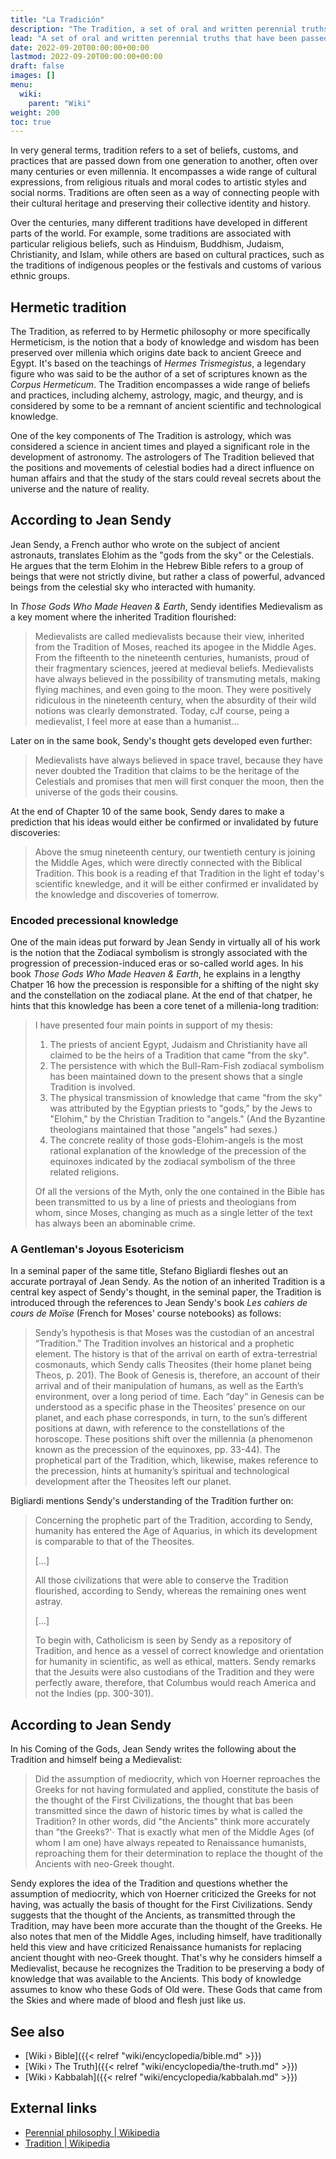 ```yaml
---
title: "La Tradición"
description: "The Tradition, a set of oral and written perennial truths that have been passed down over many generations and throughout various civilizations and have therefore kept intact the knowledge repository that originated in a remote past. The Tradition doesn't necessarily refer to a specific set of scriptures or books, but can be understood as the cultural and mythological legacy of all the individual people that had formalized the highest truths in a codified and allegedly incorruptable manner."
lead: "A set of oral and written perennial truths that have been passed down over many generations and throughout various civilizations and have therefore kept intact the knowledge repository that originated in a remote past. The Tradition doesn't necessarily refer to a specific set of scriptures or books, but can be understood as the cultural and mythological legacy of all the individual people that had formalized the highest truths in a codified and allegedly incorruptable manner."
date: 2022-09-20T00:00:00+00:00
lastmod: 2022-09-20T00:00:00+00:00
draft: false
images: []
menu:
  wiki:
    parent: "Wiki"
weight: 200
toc: true
---
```


In very general terms, tradition refers to a set of beliefs, customs, and practices that are passed down from one generation to another, often over many centuries or even millennia. It encompasses a wide range of cultural expressions, from religious rituals and moral codes to artistic styles and social norms. Traditions are often seen as a way of connecting people with their cultural heritage and preserving their collective identity and history.

Over the centuries, many different traditions have developed in different parts of the world. For example, some traditions are associated with particular religious beliefs, such as Hinduism, Buddhism, Judaism, Christianity, and Islam, while others are based on cultural practices, such as the traditions of indigenous peoples or the festivals and customs of various ethnic groups.

## Hermetic tradition

The Tradition, as referred to by Hermetic philosophy or more specifically Hermeticism, is the notion that a body of knowledge and wisdom has been preserved over millenia which origins date back to ancient Greece and Egypt. It's based on the teachings of _Hermes Trismegistus_, a legendary figure who was said to be the author of a set of scriptures known as the _Corpus Hermeticum_. The Tradition encompasses a wide range of beliefs and practices, including alchemy, astrology, magic, and theurgy, and is considered by some to be a remnant of ancient scientific and technological knowledge.

One of the key components of The Tradition is astrology, which was considered a science in ancient times and played a significant role in the development of astronomy. The astrologers of The Tradition believed that the positions and movements of celestial bodies had a direct influence on human affairs and that the study of the stars could reveal secrets about the universe and the nature of reality.

## According to Jean Sendy

Jean Sendy, a French author who wrote on the subject of ancient astronauts, translates Elohim as the "gods from the sky" or the Celestials. He argues that the term Elohim in the Hebrew Bible refers to a group of beings that were not strictly divine, but rather a class of powerful, advanced beings from the celestial sky who interacted with humanity.

In _Those Gods Who Made Heaven & Earth_, Sendy identifies Medievalism as a key moment where the inherited Tradition flourished:

> Medievalists are called medievalists because their view, inherited from the Tradition of Moses, reached its apogee in the Middle Ages. From the fifteenth to the nineteenth centuries, humanists, proud of their fragmentary sciences, jeered at medieval beliefs. Medievalists have always believed in the possibility of transmuting metals, making flying machines, and even going to the moon. They were positively ridiculous in the nineteenth century, when the absurdity of their wild notions was clearly demonstrated. Today, cJf course, peing a medievalist, I feel more at ease than a humanist...

Later on in the same book, Sendy's thought gets developed even further:

> Medievalists have always believed in space travel, because they have never doubted the Tradition that claims to be the heritage of the Celestials and promises that men will first conquer the moon, then the universe of the gods their cousins.

At the end of Chapter 10 of the same book, Sendy dares to make a prediction that his ideas would either be confirmed or invalidated by future discoveries:

> Above the smug nineteenth century, our twentieth century is joining the Middle Ages, which were directly connected with the Biblical Tradition. This book is a reading ef that Tradition in the light ef today's scientific knewledge, and it will be either confirmed er invalidated by the knowledge and discoveries of tomerrow.

### Encoded precessional knowledge

One of the main ideas put forward by Jean Sendy in virtually all of his work is the notion that the Zodiacal symbolism is strongly associated with the progression of precession-induced eras or so-called world ages. In his book _Those Gods Who Made Heaven & Earth_, he explains in a lengthy Chatper 16 how the precession is responsible for a shifting of the night sky and the constellation on the zodiacal plane. At the end of that chatper, he hints that this knowledge has been a core tenet of a millenia-long tradition:

> I have presented four main points in support of my thesis:
>
> 1) The priests of ancient Egypt, Judaism and Christianity have all claimed to be the heirs of a Tradition that came "from the sky".
> 2) The persistence with which the Bull-Ram-Fish zodiacal symbolism has been maintained down to the present shows that a single Tradition is involved.
> 3) The physical transmission of knowledge that came "from the sky" was attributed by the Egyptian priests to "gods," by the Jews to "Elohim," by the Christian Tradition to "angels." (And the Byzantine theologians maintained that those "angels" had sexes.)
> 4) The concrete reality of those gods-Elohim-angels is the most rational explanation of the knowledge of the precession of the equinoxes indicated by the zodiacal symbolism of the three related religions.
>
> Of all the versions of the Myth, only the one contained in the Bible has been transmitted to us by a line of priests and theologians from whom, since Moses, changing as much as a single letter of the text has always been an abominable crime.

### A Gentleman's Joyous Esotericism

In a seminal paper of the same title, Stefano Bigliardi fleshes out an accurate portrayal of Jean Sendy. As the notion of an inherited Tradition is a central key aspect of Sendy's thought, in the seminal paper, the Tradition is introduced through the references to Jean Sendy's book _Les cahiers de cours de Moïse_ (French for Moses' course notebooks) as follows:

> Sendy’s hypothesis is that Moses was the custodian of an ancestral “Tradition.” The Tradition involves an historical and a prophetic element. The history is that of the arrival on earth of extra-terrestrial cosmonauts, which Sendy calls Theosites (their home planet being Theos, p. 201). The Book of Genesis is, therefore, an account of their arrival and of their manipulation of humans, as well as the Earth’s environment, over a long period of time. Each “day” in Genesis can be understood as a specific phase in the Theosites’ presence on our planet, and each phase corresponds, in turn, to the sun’s different positions at dawn, with reference to the constellations of the horoscope. These positions shift over the millennia (a phenomenon known as the precession of the equinoxes, pp. 33-44). The prophetical part of the Tradition, which, likewise, makes reference to the precession, hints at humanity’s spiritual and technological development after the Theosites left our planet.

Bigliardi mentions Sendy's understanding of the Tradition further on:

> Concerning the prophetic part of the Tradition, according to Sendy, humanity has entered the Age of Aquarius, in which its development is comparable to that of the Theosites.
>
> [...]
>
> All those civilizations that were able to conserve the Tradition flourished, according
to Sendy, whereas the remaining ones went astray.
>
> [...]
>
> To begin with, Catholicism is seen by Sendy as a repository of Tradition, and hence as a vessel of correct knowledge and orientation for humanity in scientific, as well as ethical, matters. Sendy remarks that the Jesuits were also custodians of the Tradition and they were perfectly aware, therefore, that Columbus would reach America and not the Indies (pp. 300-301).

## According to Jean Sendy

In his Coming of the Gods, Jean Sendy writes the following about the Tradition and himself being a Medievalist:

> Did the assumption of mediocrity, which von Hoerner reproaches the Greeks for not having formulated and applied, constitute the basis of the thought of the First Civilizations, the thought that bas been transmitted since the dawn of historic times by what is called the Tradition? In other words, did "the Ancients" think more accurately than "the Greeks?'· That is exactly what men of the Middle Ages (of whom I am one) have always repeated to Renaissance humanists, reproaching them for their determination to replace the thought of the Ancients with neo-Greek thought.

Sendy explores the idea of the Tradition and questions whether the assumption of mediocrity, which von Hoerner criticized the Greeks for not having, was actually the basis of thought for the First Civilizations. Sendy suggests that the thought of the Ancients, as transmitted through the Tradition, may have been more accurate than the thought of the Greeks. He also notes that men of the Middle Ages, including himself, have traditionally held this view and have criticized Renaissance humanists for replacing ancient thought with neo-Greek thought. That's why he considers himself a Medievalist, because he recognizes the Tradition to be preserving a body of knowledge that was available to the Ancients. This body of knowledge assumes to know who these Gods of Old were. These Gods that came from the Skies and where made of blood and flesh just like us.

## See also

- [Wiki › Bible]({{< relref "wiki/encyclopedia/bible.md" >}})
- [Wiki › The Truth]({{< relref "wiki/encyclopedia/the-truth.md" >}})
- [Wiki › Kabbalah]({{< relref "wiki/encyclopedia/kabbalah.md" >}})

## External links

- [Perennial philosophy | Wikipedia](https://en.wikipedia.org/wiki/Perennial_philosophy)
- [Tradition | Wikipedia](https://en.wikipedia.org/wiki/Tradition)
